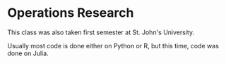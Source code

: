 # Operations Research

This class was also taken first semester at St. John's University.

Usually most code is done either on Python or R, but this time, code was done on Julia.